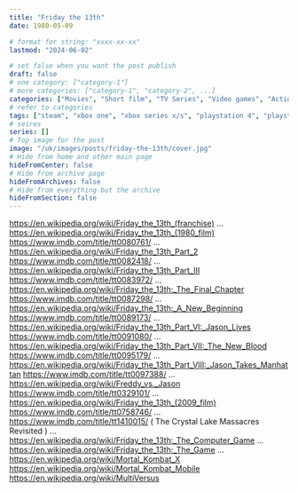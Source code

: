 ```yaml
---
title: "Friday the 13th"
date: 1980-05-09

# format for string: "xxxx-xx-xx"
lastmod: "2024-06-02"

# set false when you want the post publish
draft: false
# one category: ["category-1"]
# more categories: ["category-1", "category-2", ...]
categories: ["Movies", "Short film", "TV Series", "Video games", "Action", "Adventure", "Cooperative", "Role-playing", "Survival horror", "Stealth", "Comics", "Horror", "Slasher", "Thriller", "Mockumentary"]
# refer to categories
tags: ["steam", "xbox one", "xbox series x/s", "playstation 4", "playstation 5", "nintendo switch", "android", "ios", "a24", "folklore", "urban legend", "foaf", "madness", "zombie", "jason voorhees", "crystal lake", "victor miller"]
# seires
series: []
# Top image for the post
image: "/uk/images/posts/friday-the-13th/cover.jpg"
# Hide from home and other main page
hideFromCenter: false
# Hide from archive page
hideFromArchives: false
# Hide from everything but the archive
hideFromSection: false
---
```

https://en.wikipedia.org/wiki/Friday_the_13th_(franchise)
...
https://en.wikipedia.org/wiki/Friday_the_13th_(1980_film)
https://www.imdb.com/title/tt0080761/
...
https://en.wikipedia.org/wiki/Friday_the_13th_Part_2
https://www.imdb.com/title/tt0082418/
...
https://en.wikipedia.org/wiki/Friday_the_13th_Part_III
https://www.imdb.com/title/tt0083972/
...
https://en.wikipedia.org/wiki/Friday_the_13th:_The_Final_Chapter
https://www.imdb.com/title/tt0087298/
...
https://en.wikipedia.org/wiki/Friday_the_13th:_A_New_Beginning
https://www.imdb.com/title/tt0089173/
...
https://en.wikipedia.org/wiki/Friday_the_13th_Part_VI:_Jason_Lives
https://www.imdb.com/title/tt0091080/
...
https://en.wikipedia.org/wiki/Friday_the_13th_Part_VII:_The_New_Blood
https://www.imdb.com/title/tt0095179/
...
https://en.wikipedia.org/wiki/Friday_the_13th_Part_VIII:_Jason_Takes_Manhattan
https://www.imdb.com/title/tt0097388/
...
https://en.wikipedia.org/wiki/Freddy_vs._Jason
https://www.imdb.com/title/tt0329101/
...
https://en.wikipedia.org/wiki/Friday_the_13th_(2009_film)
https://www.imdb.com/title/tt0758746/
...
https://www.imdb.com/title/tt1410015/ ( The Crystal Lake Massacres Revisited )
...
https://en.wikipedia.org/wiki/Friday_the_13th:_The_Computer_Game
...
https://en.wikipedia.org/wiki/Friday_the_13th:_The_Game
...
https://en.wikipedia.org/wiki/Mortal_Kombat_X
https://en.wikipedia.org/wiki/Mortal_Kombat_Mobile
https://en.wikipedia.org/wiki/MultiVersus
<!--more-->